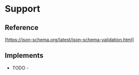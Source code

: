 # Support

## Reference

[https://json-schema.org/latest/json-schema-validation.html]

## Implements

- TODO -
